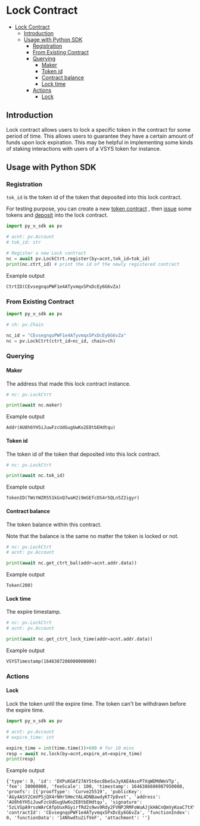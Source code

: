 # Lock Contract

- [Lock Contract](#lock-contract)
  - [Introduction](#introduction)
  - [Usage with Python SDK](#usage-with-python-sdk)
    - [Registration](#registration)
    - [From Existing Contract](#from-existing-contract)
    - [Querying](#querying)
      - [Maker](#maker)
      - [Token id](#token-id)
      - [Contract balance](#contract-balance)
      - [Lock time](#lock-time)
    - [Actions](#actions)
      - [Lock](#lock)


## Introduction

Lock contract allows users to lock a specific token in the contract for some period of time. This allows users to guarantee they have a certain amount of funds upon lock expiration. This may be helpful in implementing some kinds of staking interactions with users of a VSYS token for instance.

## Usage with Python SDK

### Registration

`tok_id` is the token id of the token that deposited into this lock contract.

For testing purpose, you can create a new [token contract]() , then [issue]() some tokens and [deposit]() into the lock contract.

```python
import py_v_sdk as pv

# acnt: pv.Account
# tok_id: str

# Register a new Lock contract
nc = await pv.LockCtrt.register(by=acnt,tok_id=tok_id)
print(nc.ctrt_id) # print the id of the newly registered contract
```

Example output

```
CtrtID(CEvsegnqoPWF1e4ATyvmqx5PxDcEy6G6vZa)
```

### From Existing Contract

```python
import py_v_sdk as pv

# ch: pv.Chain

nc_id = "CEvsegnqoPWF1e4ATyvmqx5PxDcEy6G6vZa"
nc = pv.LockCtrt(ctrt_id=nc_id, chain=ch)
```

### Querying

#### Maker

The address that made this lock contract instance.

```python
# nc: pv.LockCtrt

print(await nc.maker)
```

Example output

```
Addr(AU8h6YH5iJuwFzcUdGugUwKo2E8tbEHdtqu)
```

#### Token id

The token id of the token that deposited into this lock contract.

```python
# nc: pv.LockCtrt

print(await nc.tok_id)
```

Example output

```
TokenID(TWsYWZR551kGnQ7waH2i9mGEfcDS4r5QLn5Z2igyr)
```

#### Contract balance

The token balance within this contract. 

Note that the balance is the same no matter the token is locked or not.

```python
# nc: pv.LockCtrt
# acnt: pv.Account

print(await nc.get_ctrt_bal(addr=acnt.addr.data))
```

Example output

```
Token(200)
```

#### Lock time

The expire timestamp.

```python
# nc: pv.LockCtrt
# acnt: pv.Account

print(await nc.get_ctrt_lock_time(addr=acnt.addr.data))
```

Example output

```
VSYSTimestamp(1646387206000000000)
```

### Actions

#### Lock

Lock the token until the expire time. The token can't be withdrawn before the expire time.

```python
import py_v_sdk as pv

# acnt: pv.Account
# expire_time: int

expire_time = int(time.time())+600 # for 10 mins
resp = await nc.lock(by=acnt,expire_at=expire_time)
print(resp)
```

Example output

```
{'type': 9, 'id': 'DXPuKGAf27AY5t6oc8beSxJyXAE4AsoP7XqWDMdWoVTp', 'fee': 30000000, 'feeScale': 100, 'timestamp': 1646386606987950080, 'proofs': [{'proofType': 'Curve25519', 'publicKey': 'AGy4ASY2CmVPSjQX4rNHrSHmcYAL4DNBawdyKT7p8vot', 'address': 'AU8h6YH5iJuwFzcUdGugUwKo2E8tbEHdtqu', 'signature': '5zLVSpA9rsoWArCAfpUuxRGyirfRd2s9wv9Rdy2FVNPJRMFoWuAJjkHACnQmVyKoaC7tXYsZjV3KRWFY3BqVVPpj'}], 'contractId': 'CEvsegnqoPWF1e4ATyvmqx5PxDcEy6G6vZa', 'functionIndex': 0, 'functionData': '14Nhwdtu2ifVeF', 'attachment': ''}
```

